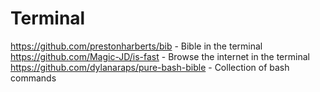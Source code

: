 # Terminal
https://github.com/prestonharberts/bib - Bible in the terminal
https://github.com/Magic-JD/is-fast - Browse the internet in the terminal
https://github.com/dylanaraps/pure-bash-bible - Collection of bash commands
